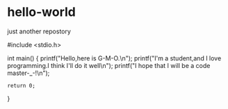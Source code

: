 # hello-world
just another repostory



#include <stdio.h>

int main()
{
    printf("Hello,here is G-M-O.\n");
    printf("I'm a student,and I love programming.I think I'll do it well\n");
    printf("I hope that I will be a code master-_-!\n");
    
    return 0;
}
